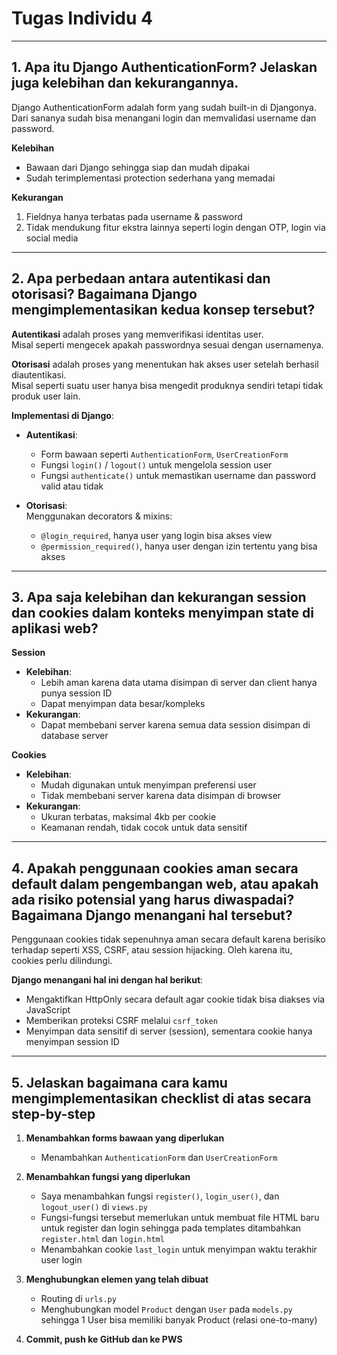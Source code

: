 # Tugas Individu 4

---

## 1. Apa itu Django AuthenticationForm? Jelaskan juga kelebihan dan kekurangannya.

Django AuthenticationForm adalah form yang sudah built-in di Djangonya. Dari sananya sudah bisa menangani login dan memvalidasi username dan password.

**Kelebihan**  
- Bawaan dari Django sehingga siap dan mudah dipakai  
- Sudah terimplementasi protection sederhana yang memadai  

**Kekurangan**  
1. Fieldnya hanya terbatas pada username & password  
2. Tidak mendukung fitur ekstra lainnya seperti login dengan OTP, login via social media  

---

## 2. Apa perbedaan antara autentikasi dan otorisasi? Bagaimana Django mengimplementasikan kedua konsep tersebut?

**Autentikasi** adalah proses yang memverifikasi identitas user.  
Misal seperti mengecek apakah passwordnya sesuai dengan usernamenya.  

**Otorisasi** adalah proses yang menentukan hak akses user setelah berhasil diautentikasi.  
Misal seperti suatu user hanya bisa mengedit produknya sendiri tetapi tidak produk user lain.  

**Implementasi di Django**:  
- **Autentikasi**:  
  - Form bawaan seperti `AuthenticationForm`, `UserCreationForm`  
  - Fungsi `login()` / `logout()` untuk mengelola session user  
  - Fungsi `authenticate()` untuk memastikan username dan password valid atau tidak  

- **Otorisasi**:  
  Menggunakan decorators & mixins:  
  - `@login_required`, hanya user yang login bisa akses view  
  - `@permission_required()`, hanya user dengan izin tertentu yang bisa akses  

---

## 3. Apa saja kelebihan dan kekurangan session dan cookies dalam konteks menyimpan state di aplikasi web?

**Session**  
- **Kelebihan**:  
  - Lebih aman karena data utama disimpan di server dan client hanya punya session ID  
  - Dapat menyimpan data besar/kompleks  
- **Kekurangan**:  
  - Dapat membebani server karena semua data session disimpan di database server  

**Cookies**  
- **Kelebihan**:  
  - Mudah digunakan untuk menyimpan preferensi user  
  - Tidak membebani server karena data disimpan di browser  
- **Kekurangan**:  
  - Ukuran terbatas, maksimal 4kb per cookie  
  - Keamanan rendah, tidak cocok untuk data sensitif  

---

## 4. Apakah penggunaan cookies aman secara default dalam pengembangan web, atau apakah ada risiko potensial yang harus diwaspadai? Bagaimana Django menangani hal tersebut?

Penggunaan cookies tidak sepenuhnya aman secara default karena berisiko terhadap seperti XSS, CSRF, atau session hijacking. Oleh karena itu, cookies perlu dilindungi.  

**Django menangani hal ini dengan hal berikut**:  
- Mengaktifkan HttpOnly secara default agar cookie tidak bisa diakses via JavaScript  
- Memberikan proteksi CSRF melalui `csrf_token`  
- Menyimpan data sensitif di server (session), sementara cookie hanya menyimpan session ID  

---

## 5. Jelaskan bagaimana cara kamu mengimplementasikan checklist di atas secara step-by-step

1. **Menambahkan forms bawaan yang diperlukan**  
   - Menambahkan `AuthenticationForm` dan `UserCreationForm`  

2. **Menambahkan fungsi yang diperlukan**  
   - Saya menambahkan fungsi `register()`, `login_user()`, dan `logout_user()` di `views.py`  
   - Fungsi-fungsi tersebut memerlukan untuk membuat file HTML baru untuk register dan login sehingga pada templates ditambahkan `register.html` dan `login.html`  
   - Menambahkan cookie `last_login` untuk menyimpan waktu terakhir user login  

3. **Menghubungkan elemen yang telah dibuat**  
   - Routing di `urls.py`  
   - Menghubungkan model `Product` dengan `User` pada `models.py` sehingga 1 User bisa memiliki banyak Product (relasi one-to-many)  

4. **Commit, push ke GitHub dan ke PWS**  
